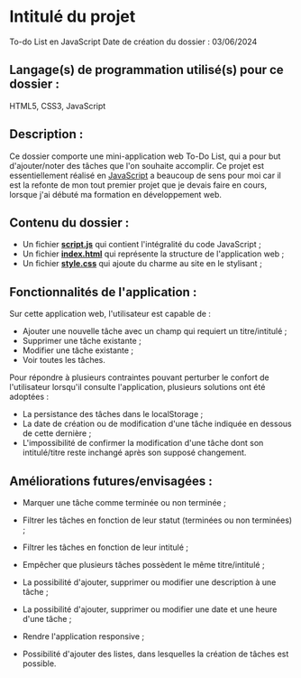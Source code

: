 ﻿# Intitulé du projet
To-do List en JavaScript
Date de création du dossier : 03/06/2024

## **Langage(s) de programmation utilisé(s) pour ce dossier** : 
HTML5, CSS3, JavaScript

## Description :
Ce dossier comporte une mini-application web To-Do List, qui a pour but d'ajouter/noter des tâches que l'on souhaite accomplir.
Ce projet est essentiellement réalisé en [JavaScript](https://www.javascript.com/) a beaucoup de sens pour moi car il est la refonte de mon tout premier projet que je devais faire en cours, lorsque j'ai débuté ma formation en développement web.

## Contenu du dossier :
- Un fichier [**script.js**](script.js) qui contient l'intégralité du code JavaScript ;
- Un fichier [**index.html**](index.html) qui représente la structure de l'application web ;
- Un fichier [**style.css**](style.css) qui ajoute du charme au site en le stylisant ;

## Fonctionnalités de l'application :
Sur cette application web, l'utilisateur est capable de :
- Ajouter une nouvelle tâche avec un champ qui requiert un titre/intitulé ;
- Supprimer une tâche existante ;
- Modifier une tâche existante ;
- Voir toutes les tâches.

Pour répondre à plusieurs contraintes pouvant perturber le confort de l'utilisateur lorsqu'il consulte l'application, plusieurs solutions ont été adoptées :
- La persistance des tâches dans le localStorage ;
- La date de création ou de modification d'une tâche indiquée en dessous de cette dernière ;
- L'impossibilité de confirmer la modification d'une tâche dont son intitulé/titre reste inchangé après son supposé changement.

## Améliorations futures/envisagées :
- Marquer une tâche comme terminée ou non terminée ;
- Filtrer les tâches en fonction de leur statut (terminées ou non terminées) ;
- Filtrer les tâches en fonction de leur intitulé ;
- Empêcher que plusieurs tâches possèdent le même titre/intitulé ;
- La possibilité d'ajouter, supprimer ou modifier une description à une tâche ;
- La possibilité d'ajouter, supprimer ou modifier une date et une heure d'une tâche ;
- Rendre l'application responsive ;

- Possibilité d'ajouter des listes, dans lesquelles la création de tâches est possible.
